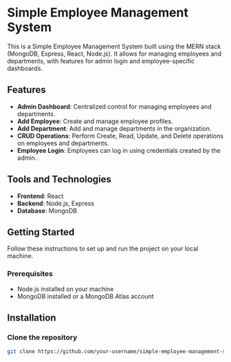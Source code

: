 # Simple Employee Management System

This is a Simple Employee Management System built using the MERN stack (MongoDB, Express, React, Node.js). It allows for managing employees and departments, with features for admin login and employee-specific dashboards.

## Features
- **Admin Dashboard**: Centralized control for managing employees and departments.
- **Add Employee**: Create and manage employee profiles.
- **Add Department**: Add and manage departments in the organization.
- **CRUD Operations**: Perform Create, Read, Update, and Delete operations on employees and departments.
- **Employee Login**: Employees can log in using credentials created by the admin.

## Tools and Technologies
- **Frontend**: React
- **Backend**: Node.js, Express
- **Database**: MongoDB

## Getting Started
Follow these instructions to set up and run the project on your local machine.

### Prerequisites
- Node.js installed on your machine
- MongoDB installed or a MongoDB Atlas account

## Installation

### Clone the repository
```bash
git clone https://github.com/your-username/simple-employee-management-system.git
